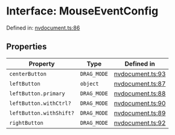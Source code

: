 # Interface: MouseEventConfig

Defined in: [nvdocument.ts:86](https://github.com/thewtex/niivue/blob/main/packages/niivue/src/nvdocument.ts#L86)

## Properties

| Property                                 | Type        | Defined in                                                                                            |
| ---------------------------------------- | ----------- | ----------------------------------------------------------------------------------------------------- |
| <a id="centerbutton"></a> `centerButton` | `DRAG_MODE` | [nvdocument.ts:93](https://github.com/thewtex/niivue/blob/main/packages/niivue/src/nvdocument.ts#L93) |
| <a id="leftbutton"></a> `leftButton`     | `object`    | [nvdocument.ts:87](https://github.com/thewtex/niivue/blob/main/packages/niivue/src/nvdocument.ts#L87) |
| `leftButton.primary`                     | `DRAG_MODE` | [nvdocument.ts:88](https://github.com/thewtex/niivue/blob/main/packages/niivue/src/nvdocument.ts#L88) |
| `leftButton.withCtrl?`                   | `DRAG_MODE` | [nvdocument.ts:90](https://github.com/thewtex/niivue/blob/main/packages/niivue/src/nvdocument.ts#L90) |
| `leftButton.withShift?`                  | `DRAG_MODE` | [nvdocument.ts:89](https://github.com/thewtex/niivue/blob/main/packages/niivue/src/nvdocument.ts#L89) |
| <a id="rightbutton"></a> `rightButton`   | `DRAG_MODE` | [nvdocument.ts:92](https://github.com/thewtex/niivue/blob/main/packages/niivue/src/nvdocument.ts#L92) |
